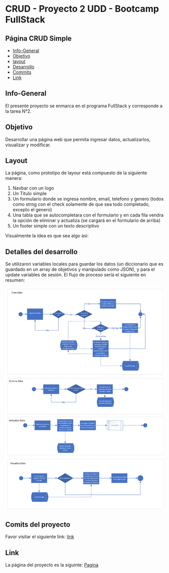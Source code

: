 # CRUD - Proyecto 2 UDD - Bootcamp FullStack
## Página CRUD Simple

* [Info-General](#Info-General)
* [Objetivo](#Objetivo)
* [layout](#Layout)
* [Desarrollo](#Desarrollo)
* [Commits](#Commits)
* [Link](#Link)

## Info-General

El presente proyecto se enmarca en el programa FullStack y corresponde a la tarea N°2.

## Objetivo

Desarrollar una página web que permita ingresar datos, actualizarlos, visualizar y modificar.

## Layout

La página, como prototipo de layour está compuesto de la siguiente manera:
1. Navbar con un logo
2. Un Titulo simple
3. Un formulario donde se ingresa nombre, email, telefono y genero (todos como strng con el check solamente de que sea todo completado, excepto el genero)
4. Una tabla que se autocompletara con el formulario y en cada fila vendra la opción de eliminar y actualiza (se cargará en el formulario de arriba)
5. Un footer simple con un texto descriptivo

Visualmente la idea es que sea algo asi:

## Detalles del desarrollo

Se utilizaron variables locales para guardar los datos (un diccionario que es guardado en un array de objetivos y manipulado como JSON), y para el update variables de sesión. El flujo de proceso sería el siguiente en resumen:

![Flujo](./static/img/flow.png)

## Comits del proyecto

Favor visitar el siguiente link: [link](https://github.com/guitarAlgorithman/Projecto-2-CRUD/commits)

## Link
La página del proyecto es la siguinte: [Pagina](https://guitaralgorithman.github.io/Projecto-2-CRUD/)